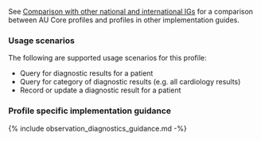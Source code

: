 See [Comparison with other national and international IGs](comparison.html) for a comparison between AU Core profiles and profiles in other implementation guides.

### Usage scenarios

The following are supported usage scenarios for this profile:

- Query for diagnostic results for a patient
- Query for category of diagnostic results (e.g. all cardiology results)
- Record or update a diagnostic result for a patient


### Profile specific implementation guidance
{% include observation_diagnostics_guidance.md -%}
